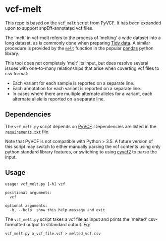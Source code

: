 # vcf-melt
This repo is based on the [`vcf_melt`](https://github.com/jamescasbon/PyVCF/blob/master/scripts/vcf_melt) script from [PyVCF](https://github.com/jamescasbon/PyVCF).
It has been expanded upon to support snpEff-annotated vcf files.

The 'melt' in vcf-melt refers to the process of 'melting' a wide dataset into a long dataset, as is commonly done when preparing [Tidy data](https://r4ds.had.co.nz/tidy-data.html).
A similar procedure is provided by the [`melt`](https://pandas.pydata.org/docs/reference/api/pandas.melt.html) function in the popular [pandas](https://pandas.pydata.org/docs/index.html) python library.

This tool does not completely 'melt' its input, but does resolve several issues with one-to-many relationships that arise when coverting vcf files to csv format:
  - Each variant for each sample is reported on a separate line.
  - Each annotation for each variant is reported on a separate line.
  - In cases where there are multiple alternate alleles for a variant, each alternate allele is reported on a separate line.

## Dependencies
The `vcf_melt.py` script depends on [PyVCF](https://github.com/jamescasbon/PyVCF). Dependencies are listed in the [`requirements.txt`](https://github.com/BCCDC-PHL/vcf-melt/blob/main/requirements.txt) file.

Note that PyVCF is not compatible with Python > 3.5. A future version of this script may switch to either manually parsing the vcf contents using only python standard library features, or switching to using [cyvcf2](https://github.com/brentp/cyvcf2) to parse the input.

## Usage
```
usage: vcf_melt.py [-h] vcf

positional arguments:
  vcf

optional arguments:
  -h, --help  show this help message and exit
```

The `vcf_melt.py` script takes a vcf file as input and prints the 'melted' csv-formatted output to stdandard output. Eg:

```
vcf_melt.py a_vcf_file.vcf > melted_vcf.csv
```
